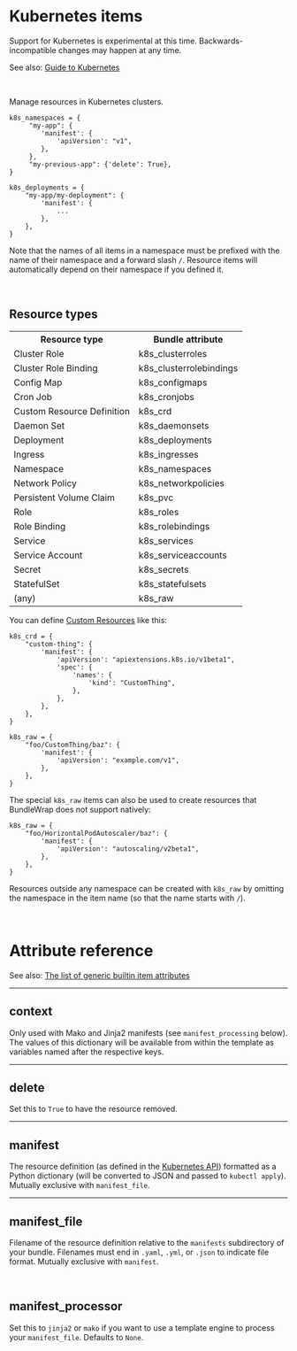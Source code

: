 # Kubernetes items

<div class="alert alert-warning">Support for Kubernetes is experimental at this time. Backwards-incompatible changes may happen at any time.</div>

See also: [Guide to Kubernetes](../guide/kubernetes.md)

<br>

Manage resources in Kubernetes clusters.

    k8s_namespaces = {
         "my-app": {
            'manifest': {
                'apiVersion': "v1",
            },
         },
         "my-previous-app": {'delete': True},
    }

    k8s_deployments = {
        "my-app/my-deployment": {
            'manifest': {
                ...
            },
        },
    }

Note that the names of all items in a namespace must be prefixed with the name of their namespace and a forward slash `/`. Resource items will automatically depend on their namespace if you defined it.

<br>

## Resource types

<table>
<tr><th>Resource type</th><th>Bundle attribute</th></tr>
<tr><td>Cluster Role</td><td>k8s_clusterroles</td></tr>
<tr><td>Cluster Role Binding</td><td>k8s_clusterrolebindings</td></tr>
<tr><td>Config Map</td><td>k8s_configmaps</td></tr>
<tr><td>Cron Job</td><td>k8s_cronjobs</td></tr>
<tr><td>Custom Resource Definition</td><td>k8s_crd</td></tr>
<tr><td>Daemon Set</td><td>k8s_daemonsets</td></tr>
<tr><td>Deployment</td><td>k8s_deployments</td></tr>
<tr><td>Ingress</td><td>k8s_ingresses</td></tr>
<tr><td>Namespace</td><td>k8s_namespaces</td></tr>
<tr><td>Network Policy</td><td>k8s_networkpolicies</td></tr>
<tr><td>Persistent Volume Claim</td><td>k8s_pvc</td></tr>
<tr><td>Role</td><td>k8s_roles</td></tr>
<tr><td>Role Binding</td><td>k8s_rolebindings</td></tr>
<tr><td>Service</td><td>k8s_services</td></tr>
<tr><td>Service Account</td><td>k8s_serviceaccounts</td></tr>
<tr><td>Secret</td><td>k8s_secrets</td></tr>
<tr><td>StatefulSet</td><td>k8s_statefulsets</td></tr>
<tr><td>(any)</td><td>k8s_raw</td></tr>
</table>

You can define [Custom Resources](https://kubernetes.io/docs/concepts/api-extension/custom-resources/) like this:

    k8s_crd = {
        "custom-thing": {
            'manifest': {
                'apiVersion': "apiextensions.k8s.io/v1beta1",
                'spec': {
                    'names': {
                        'kind': "CustomThing",
                    },
                },
            },
        },
    }

    k8s_raw = {
        "foo/CustomThing/baz": {
            'manifest': {
                'apiVersion': "example.com/v1",
            },
        },
    }

The special `k8s_raw` items can also be used to create resources that BundleWrap does not support natively:

    k8s_raw = {
        "foo/HorizontalPodAutoscaler/baz": {
            'manifest': {
                'apiVersion': "autoscaling/v2beta1",
            },
        },
    }

Resources outside any namespace can be created with `k8s_raw` by omitting the namespace in the item name (so that the name starts with `/`).

<br>

# Attribute reference

See also: [The list of generic builtin item attributes](../repo/items.py.md#builtin-item-attributes)

<hr>

## context

Only used with Mako and Jinja2 manifests (see `manifest_processing` below). The values of this dictionary will be available from within the template as variables named after the respective keys.

<hr>

## delete

Set this to `True` to have the resource removed.

<hr>

## manifest

The resource definition (as defined in the [Kubernetes API](https://kubernetes.io/docs/reference/)) formatted as a Python dictionary (will be converted to JSON and passed to `kubectl apply`). Mutually exclusive with `manifest_file`.

<hr>

## manifest_file

Filename of the resource definition relative to the `manifests` subdirectory of your bundle. Filenames must end in `.yaml`, `.yml`, or `.json` to indicate file format. Mutually exclusive with `manifest`.

<br>

## manifest_processor

Set this to `jinja2` or `mako` if you want to use a template engine to process your `manifest_file`. Defaults to `None`.
